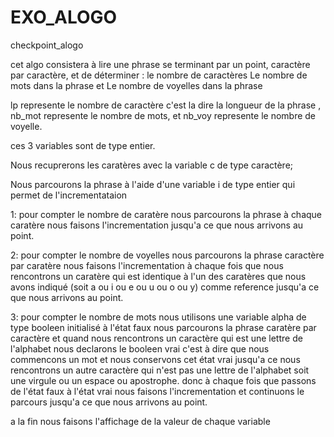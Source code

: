 # EXO_ALOGO
checkpoint_alogo

cet algo consistera à lire une phrase se terminant par un point, caractère par caractère, et de déterminer :
le nombre de caractères
Le nombre de mots dans la phrase  et 
Le nombre de voyelles dans la phrase

lp represente le nombre de caractère c'est la dire la longueur de la phrase ,
nb_mot represente le nombre de mots,
et  nb_voy represente le nombre de voyelle.

ces 3 variables sont de type entier.

Nous recuprerons les caratères avec la variable c de type  caractère;

Nous parcourons la phrase à l'aide d'une variable i de type entier qui permet de l'incrementataion 


1: pour compter le nombre de caratère nous parcourons la phrase à chaque caratère nous faisons l'incrementation jusqu'a ce que nous arrivons au point.


2: pour compter le nombre de voyelles nous parcourons la phrase caractère par caratère nous faisons l'incrementation à chaque fois que nous rencontrons un caratère qui est identique à l'un des caratères que nous avons indiqué (soit a ou i ou e ou u ou o ou y) comme reference  jusqu'a ce que nous arrivons au point.

3: pour compter le nombre de mots  nous utilisons une variable alpha de type booleen initialisé à l'état faux
nous parcourons la phrase caratère par caractère et quand nous rencontrons un caractère qui est une lettre de l'alphabet nous declarons le booleen vrai c'est à dire que nous commencons un mot  et nous conservons cet état vrai jusqu'a ce nous rencontrons un autre caractère qui n'est pas une lettre de l'alphabet soit une virgule ou un espace ou apostrophe. donc à chaque fois que passons de l'état faux à l'état vrai nous faisons l'incrementation et continuons le parcours  jusqu'a ce que nous arrivons au point.

a la fin nous faisons l'affichage de la valeur de chaque variable 









